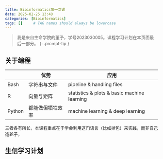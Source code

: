 ```yaml
---
title: Bioinformatics第一次课
date: 2025-02-25 13:40
categories: [Bioinformatics]
tags: []     # TAG names should always be lowercase
---
```


> 我是来自生命学院的董予，学号2023030005。课程学习计划在本页面最后一部分。
{: .prompt-tip }

## 关于编程

|        | 优势             | 应用                                        |
|--------|------------------|---------------------------------------------|
| Bash   | 字符串与文件     | pipeline & handling files                   |
| R      | 向量与矩阵       | statistics & plots & basic machine learning |
| Python | 都能做但牺牲效率 | machine learning & deep learning            |

三者各有所长，本课程重点在于学会利用这门语言（比如掉包）来实践，而非自己造轮子。

## 生信学习计划